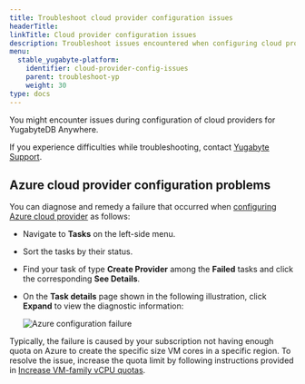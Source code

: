 ```yaml
---
title: Troubleshoot cloud provider configuration issues
headerTitle:
linkTitle: Cloud provider configuration issues
description: Troubleshoot issues encountered when configuring cloud providers for YugabyteDB Anywhere.
menu:
  stable_yugabyte-platform:
    identifier: cloud-provider-config-issues
    parent: troubleshoot-yp
    weight: 30
type: docs
---
```


You might encounter issues during configuration of cloud providers for YugabyteDB Anywhere.

If you experience difficulties while troubleshooting, contact [Yugabyte Support](https://support.yugabyte.com).

## Azure cloud provider configuration problems

You can diagnose and remedy a failure that occurred when [configuring Azure cloud provider](../../configure-yugabyte-platform/set-up-cloud-provider/azure/) as follows:

- Navigate to **Tasks** on the left-side menu.

- Sort the tasks by their status.

- Find your task of type **Create Provider** among the **Failed** tasks and click the corresponding **See Details**.

- On the **Task details** page shown in the following illustration, click **Expand** to view the diagnostic information:

  ![Azure configuration failure](/images/yp/platform-azure-prepare-cloud-env-6.png)

Typically, the failure is caused by your subscription not having enough quota on Azure to create the specific size VM cores in a specific region. To resolve the issue, increase the quota limit by following instructions provided in [Increase VM-family vCPU quotas](https://docs.microsoft.com/en-us/azure/azure-portal/supportability/per-vm-quota-requests).
